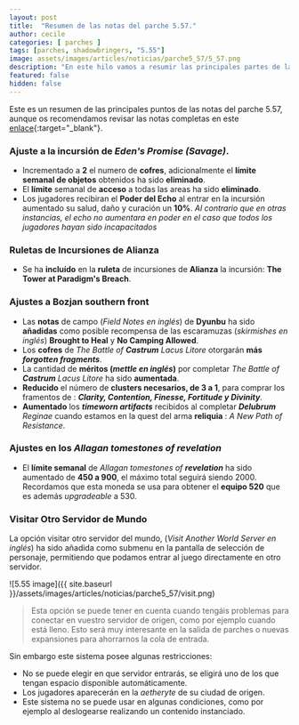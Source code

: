```yaml
---
layout: post
title:  "Resumen de las notas del parche 5.57."
author: cecile
categories: [ parches ]
tags: [parches, shadowbringers, "5.55"]
image: assets/images/articles/noticias/parche5_57/5_57.png
description: "En este hilo vamos a resumir las principales partes de las notas del parche 5.57."
featured: false
hidden: false
---
```


Este es un resumen de las principales puntos de las notas del parche 5.57, aunque os recomendamos revisar las notas completas en este [enlace](https://eu.finalfantasyxiv.com/lodestone/topics/detail/002b1272ea05351621ce21426d6ff42738e0b2cc){:target="_blank"}.

### Ajuste a la incursión de *Eden's Promise (Savage)*.

- Incrementado a **2** el numero de **cofres**, adicionalmente el **límite semanal de objetos** obtenidos ha sido **eliminado**.
- El **límite** semanal de **acceso** a todas las areas ha sido **eliminado**.
- Los jugadores recibiran el **Poder del Echo** al entrar en la incursión aumentado su salud, daño y curación un **10%**. *Al contrario que en otras instancias, el echo no aumentara en poder en el caso que todos los jugadores hayan sido incapacitados*

### Ruletas de Incursiones de Alianza

- Se ha **incluído** en la **ruleta** de incursiones de **Alianza** la incursión: **The Tower at Paradigm's Breach**.

### Ajustes a Bozjan southern front

- Las **notas** de campo (*Field Notes en inglés*) de **Dyunbu** ha sido **añadidas** como posible recompensa de las escaramuzas (*skirmishes en inglés*) **Brought to Heal** y **No Camping Allowed**.
- Los **cofres** de *The Battle of* ***Castrum*** *Lacus Litore* otorgarán **más** ***forgotten fragments***.
- La cantidad de **méritos (*mettle en inglés*)** por completar *The Battle of* ***Castrum*** *Lacus Litore* ha sido **aumentada**.
- **Reducido** el número de **clusters necesarios, de 3 a 1**, para comprar los framentos de : ***Clarity, Contention, Finesse, Fortitude y Divinity***.
- **Aumentado** los ***timeworn artifacts*** recibidos al completar ***Delubrum*** *Reginae* cuando estamos en la quest del arma **reliquia** : *A New Path of Resistance*.

### Ajustes en los *Allagan tomestones of revelation*

- El **límite semanal** de *Allagan tomestones of* ***revelation*** ha sido aumentado de **450 a 900**, el máximo total seguirá siendo 2000. Recordamos que esta moneda se usa para obtener el **equipo 520** que es además *upgradeable* a 530.

### Visitar Otro Servidor de Mundo

La opción visitar otro servidor del mundo, (*Visit Another World Server en inglés*) ha sido añadida como submenu en la pantalla de selección de personaje, permitiendo que podamos entrar al juego directamente en otro servidor.

![5.55 image]({{ site.baseurl }}/assets/images/articles/noticias/parche5_57/visit.png)

<blockquote>
Esta opción se puede tener en cuenta cuando tengáis problemas para conectar en vuestro servidor de origen, como por ejemplo cuando está lleno. Esto será muy interesante en la salida de parches o nuevas expansiones para ahorrarnos la cola de entrada.
</blockquote>

Sin embargo este sistema posee algunas restricciones:

- No se puede elegir en que servidor entrarás, se eligirá uno de los que tengan espacio disponible automáticamente.
- Los jugadores aparecerán en la *aetheryte* de su ciudad de origen.
- Este sistema no se puede usar en algunas condiciones, como por ejemplo al deslogearse realizando un contenido instanciado.



